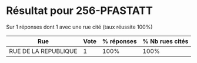 # Résultat pour 256-PFASTATT

Sur 1 réponses dont 1 avec une rue cité (taux réussite 100%)

| Rue | Vote | % réponses | % Nb rues cités|
|-----|------|------------|----------------|
| RUE DE LA REPUBLIQUE | 1 | 100% | 100%|
